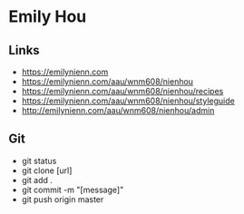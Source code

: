 # Emily Hou

## Links

- https://emilynienn.com
- https://emilynienn.com/aau/wnm608/nienhou
- https://emilynienn.com/aau/wnm608/nienhou/recipes
- https://emilynienn.com/aau/wnm608/nienhou/styleguide
- http://emilynienn.com/aau/wnm608/nienhou/admin

## Git

- git status
- git clone [url]
- git add .
- git commit -m "[message]"
- git push origin master

